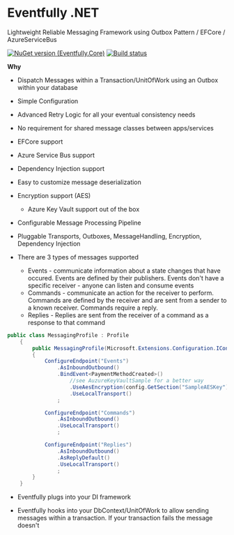 # Eventfully .NET
Lightweight Reliable Messaging Framework using Outbox Pattern / EFCore / AzureServiceBus 

[![NuGet version (Eventfully.Core)](https://img.shields.io/nuget/v/Eventfully.Core.svg?style=flat-square)](https://www.nuget.org/packages/Eventfully.Core/)
[![Build status](https://ci.appveyor.com/api/projects/status/38p46q88w79akoe7?svg=true)](https://ci.appveyor.com/project/cfrenzel/eventfully)

**Why**
- Dispatch Messages within a Transaction/UnitOfWork using an Outbox within your database
- Simple Configuration
- Advanced Retry Logic for all your eventual consistency needs
- No requirement for shared message classes between apps/services
- EFCore support
- Azure Service Bus support
- Dependency Injection support 
- Easy to customize message deserialization
- Encryption support (AES)
  - Azure Key Vault support out of the box
- Configurable Message Processing Pipeline
- Pluggable Transports, Outboxes, MessageHandling, Encryption, Dependency Injection


- There are 3 types of messages supported
  - Events - communicate information about a state changes that have occured.  Events are defined by their publishers.  Events don't have a specific receiver - anyone can listen and consume events 
  - Commands - communicate an action for the receiver to perform.  Commands are defined by the receiver and are sent from a sender to a known receiver.  Commands require a reply.  
  - Replies - Replies are sent from the receiver of a command as a response to that command

```csharp
public class MessagingProfile : Profile
    {
        public MessagingProfile(Microsoft.Extensions.Configuration.IConfiguration config)
        {
            ConfigureEndpoint("Events")
                .AsInboundOutbound()
                .BindEvent<PaymentMethodCreated>()
                    //see AuzureKeyVaultSample for a better way
                    .UseAesEncryption(config.GetSection("SampleAESKey").Value)
                    .UseLocalTransport()
                ;

            ConfigureEndpoint("Commands")
                .AsInboundOutbound()
                .UseLocalTransport()
                ;

            ConfigureEndpoint("Replies")
                .AsInboundOutbound()
                .AsReplyDefault()
                .UseLocalTransport()
                ;
        }
    }
```


- Eventfully plugs into your DI framework

- Eventfully hooks into your DbContext/UnitOfWork to allow sending messages within a transaction.  If your transaction fails the message doesn't 
